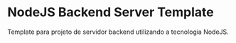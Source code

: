 # NodeJS Backend Server Template
Template para projeto de servidor backend utilizando a tecnologia NodeJS.
